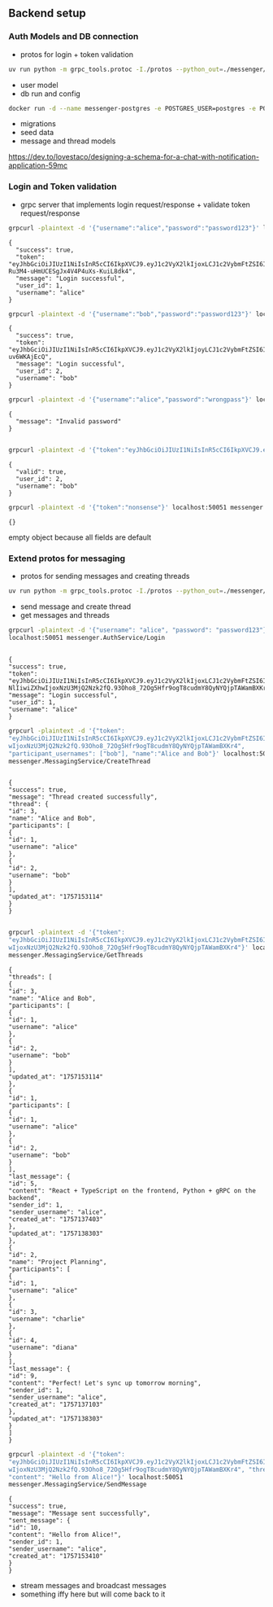 ## Backend setup

### Auth Models and DB connection
- protos for login + token validation
```bash
uv run python -m grpc_tools.protoc -I./protos --python_out=./messenger/generated --grpc_python_out=./messenger/generated ./protos/auth.proto
```
- user model
- db run and config
```bash
docker run -d --name messenger-postgres -e POSTGRES_USER=postgres -e POSTGRES_PASSWORD=password -e POSTGRES_DB=messenger -p 5432:5432 postgres:15
```
- migrations
- seed data
- message and thread models

https://dev.to/lovestaco/designing-a-schema-for-a-chat-with-notification-application-59mc

### Login and Token validation
- grpc server that implements login request/response + validate token request/response
```bash
grpcurl -plaintext -d '{"username":"alice","password":"password123"}' localhost:50051 messenger.AuthService/Login
```

```
{
  "success": true,
  "token": "eyJhbGciOiJIUzI1NiIsInR5cCI6IkpXVCJ9.eyJ1c2VyX2lkIjoxLCJ1c2VybmFtZSI6ImFsaWNlIiwiZXhwIjoxNzU3MjQ0NDgwfQ.K7p3u0Ref-Ru3M4-uHmUCESgJx4V4P4uXs-KuiL8dk4",
  "message": "Login successful",
  "user_id": 1,
  "username": "alice"
}
```

```bash
grpcurl -plaintext -d '{"username":"bob","password":"password123"}' localhost:50051 messenger.AuthService/Login
```
```
{
  "success": true,
  "token": "eyJhbGciOiJIUzI1NiIsInR5cCI6IkpXVCJ9.eyJ1c2VyX2lkIjoyLCJ1c2VybmFtZSI6ImJvYiIsImV4cCI6MTc1NzI0NDQ5Nn0.Wmotrvb9doLsNKMuLonHJ2HtlHZGJMp9-uv6WKAjEcQ",
  "message": "Login successful",
  "user_id": 2,
  "username": "bob"
}
```

```bash
grpcurl -plaintext -d '{"username":"alice","password":"wrongpass"}' localhost:50051 messenger.AuthService/Login
```
```
{
  "message": "Invalid password"
}
```

```bash

grpcurl -plaintext -d '{"token":"eyJhbGciOiJIUzI1NiIsInR5cCI6IkpXVCJ9.eyJ1c2VyX2lkIjoyLCJ1c2VybmFtZSI6ImJvYiIsImV4cCI6MTc1NzI0NDQ5Nn0.Wmotrvb9doLsNKMuLonHJ2HtlHZGJMp9-uv6WKAjEcQ"}' localhost:50051 messenger.AuthService/ValidateToken
```

```
{
  "valid": true,
  "user_id": 2,
  "username": "bob"
}
```

```bash
grpcurl -plaintext -d '{"token":"nonsense"}' localhost:50051 messenger.AuthService/ValidateToken
```

```
{}
```
empty object because all fields are default

### Extend protos for messaging

- protos for sending messages and creating threads
```bash
uv run python -m grpc_tools.protoc -I./protos --python_out=./messenger/generated --grpc_python_out=./messenger/generated ./protos/messaging.proto
```

- send message and create thread 
- get messages and threads

```bash
grpcurl -plaintext -d '{"username": "alice", "password": "password123"}'
localhost:50051 messenger.AuthService/Login
```
```

{
"success": true,
"token": "eyJhbGciOiJIUzI1NiIsInR5cCI6IkpXVCJ9.eyJ1c2VyX2lkIjoxLCJ1c2VybmFtZSI6ImFsaW
NlIiwiZXhwIjoxNzU3MjQ2Nzk2fQ.93Oho8_72Og5Hfr9ogT8cudmY8QyNYQjpTAWamBXKr4",
"message": "Login successful",
"user_id": 1,
"username": "alice"
}
```

```bash
grpcurl -plaintext -d '{"token":
"eyJhbGciOiJIUzI1NiIsInR5cCI6IkpXVCJ9.eyJ1c2VyX2lkIjoxLCJ1c2VybmFtZSI6ImFsaWNlIiwiZXh
wIjoxNzU3MjQ2Nzk2fQ.93Oho8_72Og5Hfr9ogT8cudmY8QyNYQjpTAWamBXKr4",
"participant_usernames": ["bob"], "name":"Alice and Bob"}' localhost:50051
messenger.MessagingService/CreateThread
```
```

{
"success": true,
"message": "Thread created successfully",
"thread": {
"id": 3,
"name": "Alice and Bob",
"participants": [
{
"id": 1,
"username": "alice"
},
{
"id": 2,
"username": "bob"
}
],
"updated_at": "1757153114"
}
}
```

```bash

grpcurl -plaintext -d '{"token":
"eyJhbGciOiJIUzI1NiIsInR5cCI6IkpXVCJ9.eyJ1c2VyX2lkIjoxLCJ1c2VybmFtZSI6ImFsaWNlIiwiZXh
wIjoxNzU3MjQ2Nzk2fQ.93Oho8_72Og5Hfr9ogT8cudmY8QyNYQjpTAWamBXKr4"}' localhost:50051
messenger.MessagingService/GetThreads
```

```
{
"threads": [
{
"id": 3,
"name": "Alice and Bob",
"participants": [
{
"id": 1,
"username": "alice"
},
{
"id": 2,
"username": "bob"
}
],
"updated_at": "1757153114"
},
{
"id": 1,
"participants": [
{
"id": 1,
"username": "alice"
},
{
"id": 2,
"username": "bob"
}
],
"last_message": {
"id": 5,
"content": "React + TypeScript on the frontend, Python + gRPC on the backend",
"sender_id": 1,
"sender_username": "alice",
"created_at": "1757137403"
},
"updated_at": "1757138303"
},
{
"id": 2,
"name": "Project Planning",
"participants": [
{
"id": 1,
"username": "alice"
},
{
"id": 3,
"username": "charlie"
},
{
"id": 4,
"username": "diana"
}
],
"last_message": {
"id": 9,
"content": "Perfect! Let's sync up tomorrow morning",
"sender_id": 1,
"sender_username": "alice",
"created_at": "1757137103"
},
"updated_at": "1757138303"
}
]
}
```

```bash
grpcurl -plaintext -d '{"token":
"eyJhbGciOiJIUzI1NiIsInR5cCI6IkpXVCJ9.eyJ1c2VyX2lkIjoxLCJ1c2VybmFtZSI6ImFsaWNlIiwiZXh
wIjoxNzU3MjQ2Nzk2fQ.93Oho8_72Og5Hfr9ogT8cudmY8QyNYQjpTAWamBXKr4", "thread_id": 3,
"content": "Hello from Alice!"}' localhost:50051
messenger.MessagingService/SendMessage
```

```
{
"success": true,
"message": "Message sent successfully",
"sent_message": {
"id": 10,
"content": "Hello from Alice!",
"sender_id": 1,
"sender_username": "alice",
"created_at": "1757153410"
}
}
```

- stream messages and broadcast messages
- something iffy here but will come back to it